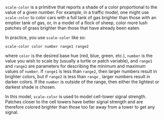 `scale-color` is a primitive that reports a shade of a color proportional to the value of a given number. For example, in a traffic model, one might use `scale-color` to color cars with a full tank of gas brighter than those with an emptier tank of gas, or, in a model of a flock of sheep, color more lush patches of grass brighter than those that have already been eaten. 

In practice, you use `scale-color` like so:



 ```scale-color color number range1 range2``` 



where `color` is the desired base hue (red, blue, green, etc.), `number` is the value you wish to scale by (usually a turtle or patch variable), and `range1` and `range2` are parameters for describing the minimum and maximum  values of `number`. If `range1` is less than `range2`, then larger numbers result in brighter colors, but if `range2` is less than `range` , larger numbers result in darker colors. If the `number` is outside of the range, then either the lightest or darkest shade is chosen. 

In this model, `scale-color` is used to model cell-tower signal strength. Patches closer to the cell towers have better signal strength and are therefore colored brighter than those too far away from a tower to get any signal. 
